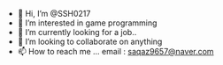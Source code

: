 - 👋 Hi, I’m @SSH0217
- 👀 I’m interested in game programming
- 🌱 I’m currently looking for a job..
- 💞️ I’m looking to collaborate on anything
- 📫 How to reach me ...
  email : saqaz9657@naver.com
<!---
SSH0217/SSH0217 is a ✨ special ✨ repository because its `README.md` (this file) appears on your GitHub profile.
You can click the Preview link to take a look at your changes.
--->
